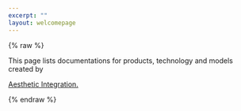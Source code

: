 ```yaml
---
excerpt: ""
layout: welcomepage
---
```

{% raw %}
<div class="WelcomeExcerpt">
        <p>This page lists documentations for products, technology and models created by </p> <a href="https://www.imandra.ai"><p class="WelcomeAILink">Aesthetic Integration.</p></a>

</div>
{% endraw %}